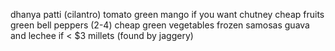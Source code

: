 dhanya patti (cilantro)
tomato
green mango if you want chutney
cheap fruits
green bell peppers (2-4)
cheap green vegetables 
frozen samosas
guava and lechee if < $3
millets (found by jaggery)